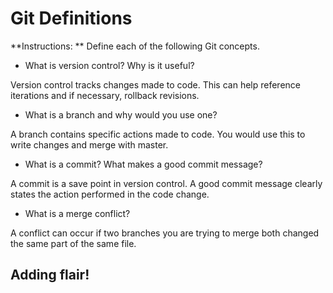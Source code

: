 # Git Definitions

**Instructions: ** Define each of the following Git concepts.

* What is version control?  Why is it useful?

Version control tracks changes made to code. This can help reference iterations and if necessary, rollback revisions.

* What is a branch and why would you use one?

A branch contains specific actions made to code. You would use this to write changes and merge with master.

* What is a commit? What makes a good commit message?

A commit is a save point in version control. A good commit message clearly states the action performed in the code change.

* What is a merge conflict?

A conflict can occur if two branches you are trying to merge both changed the same part of the same file.

## Adding flair!